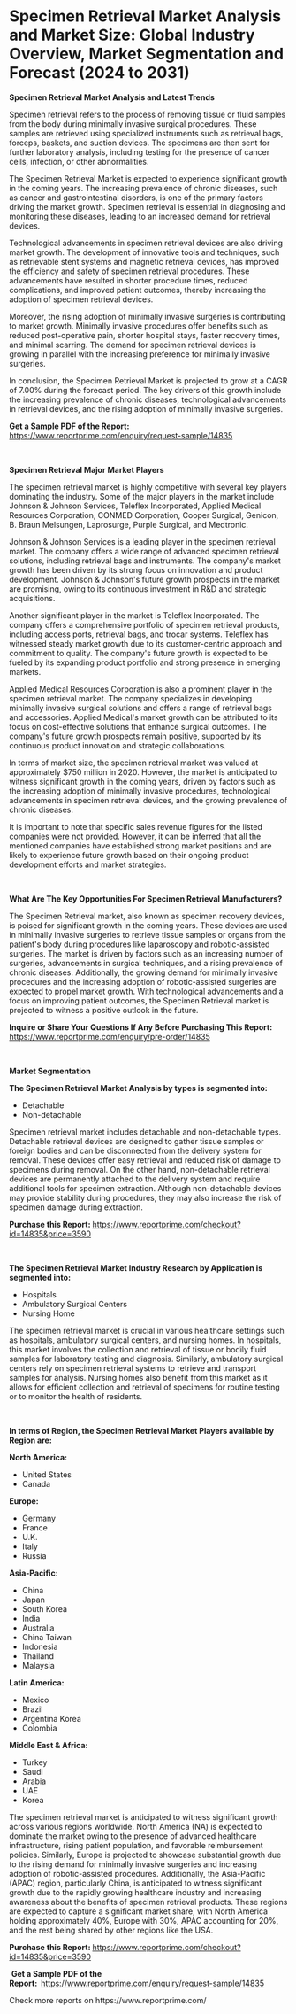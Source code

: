 <p><h1>Specimen Retrieval Market Analysis and Market Size: Global Industry Overview, Market Segmentation and Forecast (2024 to 2031)</h1></p><p><strong>Specimen Retrieval Market Analysis and Latest Trends</strong></p>
<p><p>Specimen retrieval refers to the process of removing tissue or fluid samples from the body during minimally invasive surgical procedures. These samples are retrieved using specialized instruments such as retrieval bags, forceps, baskets, and suction devices. The specimens are then sent for further laboratory analysis, including testing for the presence of cancer cells, infection, or other abnormalities.</p><p>The Specimen Retrieval Market is expected to experience significant growth in the coming years. The increasing prevalence of chronic diseases, such as cancer and gastrointestinal disorders, is one of the primary factors driving the market growth. Specimen retrieval is essential in diagnosing and monitoring these diseases, leading to an increased demand for retrieval devices.</p><p>Technological advancements in specimen retrieval devices are also driving market growth. The development of innovative tools and techniques, such as retrievable stent systems and magnetic retrieval devices, has improved the efficiency and safety of specimen retrieval procedures. These advancements have resulted in shorter procedure times, reduced complications, and improved patient outcomes, thereby increasing the adoption of specimen retrieval devices.</p><p>Moreover, the rising adoption of minimally invasive surgeries is contributing to market growth. Minimally invasive procedures offer benefits such as reduced post-operative pain, shorter hospital stays, faster recovery times, and minimal scarring. The demand for specimen retrieval devices is growing in parallel with the increasing preference for minimally invasive surgeries.</p><p>In conclusion, the Specimen Retrieval Market is projected to grow at a CAGR of 7.00% during the forecast period. The key drivers of this growth include the increasing prevalence of chronic diseases, technological advancements in retrieval devices, and the rising adoption of minimally invasive surgeries.</p></p>
<p><strong>Get a Sample PDF of the Report:&nbsp;</strong> <a href="https://www.reportprime.com/enquiry/request-sample/14835">https://www.reportprime.com/enquiry/request-sample/14835</a></p>
<p>&nbsp;</p>
<p><strong>Specimen Retrieval Major Market Players</strong></p>
<p><p>The specimen retrieval market is highly competitive with several key players dominating the industry. Some of the major players in the market include Johnson & Johnson Services, Teleflex Incorporated, Applied Medical Resources Corporation, CONMED Corporation, Cooper Surgical, Genicon, B. Braun Melsungen, Laprosurge, Purple Surgical, and Medtronic.</p><p>Johnson & Johnson Services is a leading player in the specimen retrieval market. The company offers a wide range of advanced specimen retrieval solutions, including retrieval bags and instruments. The company's market growth has been driven by its strong focus on innovation and product development. Johnson & Johnson's future growth prospects in the market are promising, owing to its continuous investment in R&D and strategic acquisitions.</p><p>Another significant player in the market is Teleflex Incorporated. The company offers a comprehensive portfolio of specimen retrieval products, including access ports, retrieval bags, and trocar systems. Teleflex has witnessed steady market growth due to its customer-centric approach and commitment to quality. The company's future growth is expected to be fueled by its expanding product portfolio and strong presence in emerging markets.</p><p>Applied Medical Resources Corporation is also a prominent player in the specimen retrieval market. The company specializes in developing minimally invasive surgical solutions and offers a range of retrieval bags and accessories. Applied Medical's market growth can be attributed to its focus on cost-effective solutions that enhance surgical outcomes. The company's future growth prospects remain positive, supported by its continuous product innovation and strategic collaborations.</p><p>In terms of market size, the specimen retrieval market was valued at approximately $750 million in 2020. However, the market is anticipated to witness significant growth in the coming years, driven by factors such as the increasing adoption of minimally invasive procedures, technological advancements in specimen retrieval devices, and the growing prevalence of chronic diseases.</p><p>It is important to note that specific sales revenue figures for the listed companies were not provided. However, it can be inferred that all the mentioned companies have established strong market positions and are likely to experience future growth based on their ongoing product development efforts and market strategies.</p></p>
<p>&nbsp;</p>
<p><strong>What Are The Key Opportunities For Specimen Retrieval Manufacturers?</strong></p>
<p><p>The Specimen Retrieval market, also known as specimen recovery devices, is poised for significant growth in the coming years. These devices are used in minimally invasive surgeries to retrieve tissue samples or organs from the patient's body during procedures like laparoscopy and robotic-assisted surgeries. The market is driven by factors such as an increasing number of surgeries, advancements in surgical techniques, and a rising prevalence of chronic diseases. Additionally, the growing demand for minimally invasive procedures and the increasing adoption of robotic-assisted surgeries are expected to propel market growth. With technological advancements and a focus on improving patient outcomes, the Specimen Retrieval market is projected to witness a positive outlook in the future.</p></p>
<p><strong>Inquire or Share Your Questions If Any Before Purchasing This Report:</strong> <a href="https://www.reportprime.com/enquiry/pre-order/14835">https://www.reportprime.com/enquiry/pre-order/14835</a></p>
<p>&nbsp;</p>
<p><strong>Market Segmentation</strong></p>
<p><strong>The Specimen Retrieval Market Analysis by types is segmented into:</strong></p>
<p><ul><li>Detachable</li><li>Non-detachable</li></ul></p>
<p><p>Specimen retrieval market includes detachable and non-detachable types. Detachable retrieval devices are designed to gather tissue samples or foreign bodies and can be disconnected from the delivery system for removal. These devices offer easy retrieval and reduced risk of damage to specimens during removal. On the other hand, non-detachable retrieval devices are permanently attached to the delivery system and require additional tools for specimen extraction. Although non-detachable devices may provide stability during procedures, they may also increase the risk of specimen damage during extraction.</p></p>
<p><strong>Purchase this Report:&nbsp;</strong><a href="https://www.reportprime.com/checkout?id=14835&price=3590">https://www.reportprime.com/checkout?id=14835&price=3590</a></p>
<p>&nbsp;</p>
<p><strong>The Specimen Retrieval Market Industry Research by Application is segmented into:</strong></p>
<p><ul><li>Hospitals</li><li>Ambulatory Surgical Centers</li><li>Nursing Home</li></ul></p>
<p><p>The specimen retrieval market is crucial in various healthcare settings such as hospitals, ambulatory surgical centers, and nursing homes. In hospitals, this market involves the collection and retrieval of tissue or bodily fluid samples for laboratory testing and diagnosis. Similarly, ambulatory surgical centers rely on specimen retrieval systems to retrieve and transport samples for analysis. Nursing homes also benefit from this market as it allows for efficient collection and retrieval of specimens for routine testing or to monitor the health of residents.</p></p>
<p>&nbsp;</p>
<p><strong>In terms of Region, the Specimen Retrieval Market Players available by Region are:</strong></p>
<p>
    <p> <strong> North America: </strong>
        <ul>
            <li>United States</li>
            <li>Canada</li>
        </ul>
        </p> 
    <p> <strong> Europe: </strong>
        <ul>
            <li>Germany</li>
            <li>France</li>
            <li>U.K.</li>
            <li>Italy</li>
            <li>Russia</li>
        </ul>
        </p> 
    <p> <strong> Asia-Pacific: </strong>
        <ul>
            <li>China</li>
            <li>Japan</li>
            <li>South Korea</li>
            <li>India</li>
            <li>Australia</li>
            <li>China Taiwan</li>
            <li>Indonesia</li>
            <li>Thailand</li>
            <li>Malaysia</li>
        </ul>
        </p> 
    <p> <strong> Latin America: </strong>
        <ul>
            <li>Mexico</li>
            <li>Brazil</li>
            <li>Argentina Korea</li>
            <li>Colombia</li>
        </ul>
        </p> 
    <p> <strong> Middle East & Africa: </strong>
        <ul>
            <li>Turkey</li>
            <li>Saudi</li>
            <li>Arabia</li>
            <li>UAE</li>
            <li>Korea</li>
        </ul>
    </p>
    </p>
<p><p>The specimen retrieval market is anticipated to witness significant growth across various regions worldwide. North America (NA) is expected to dominate the market owing to the presence of advanced healthcare infrastructure, rising patient population, and favorable reimbursement policies. Similarly, Europe is projected to showcase substantial growth due to the rising demand for minimally invasive surgeries and increasing adoption of robotic-assisted procedures. Additionally, the Asia-Pacific (APAC) region, particularly China, is anticipated to witness significant growth due to the rapidly growing healthcare industry and increasing awareness about the benefits of specimen retrieval products. These regions are expected to capture a significant market share, with North America holding approximately 40%, Europe with 30%, APAC accounting for 20%, and the rest being shared by other regions like the USA.</p></p>
<p><strong>Purchase this Report: </strong><a href="https://www.reportprime.com/checkout?id=14835&price=3590">https://www.reportprime.com/checkout?id=14835&price=3590</a></p>
<p>&nbsp;<strong>Get a Sample PDF of the Report:&nbsp;&nbsp;</strong><a href="https://www.reportprime.com/enquiry/request-sample/14835">https://www.reportprime.com/enquiry/request-sample/14835</a></p>
<p><strong></strong></p>
<p>Check more reports on https://www.reportprime.com/</p>